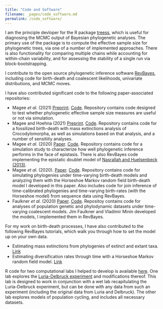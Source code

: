 ```yaml
---
title: "Code and Software"
filename: _pages/code_software.md
permalink: /code_software/
---
```


I am the principle devloper for the R package [treess](https://bitbucket.org/afmagee/treess/), which is useful for diagnosing the MCMC output of Bayesian phylogenetic analyses.
The primary use of the package is to compute the effective sample size for phylogenetic trees, via one of a number of implemented approaches.
There is also functionality for comparing multiple chains while accounting for within-chain variability, and for assessing the stability of a single run via block-bootstrapping.

I contribute to the open source phylogenetic inference software [RevBayes](https://revbayes.github.io/), including code for birth-death and coalescent likelihoods, univariate distributions, and MCMC moves.

I have also contributed significant code to the following paper-associated repositories:
- Magee *et al.* (2021) [Preprint](https://arxiv.org/abs/2109.07629). [Code](https://bitbucket.org/afmagee/tree_convergence_code/).  Repository contains code designed to test whether phylogenetic effective sample size measures are useful or not via simulation.
- Magee and Hoehna (2021) [Preprint](https://www.biorxiv.org/content/10.1101/2021.01.14.426715v1). [Code](https://github.com/afmagee/gefbd). Repository contains code for a fossilized birth-death with mass extinctions analysis of Crocodylomorpha, as well as simulations based on that analysis, and a number of sensitiity analyses.
- Magee *et al.* (2020) [Paper](https://academic.oup.com/mbe/advance-article/doi/10.1093/molbev/msab163/6287069). [Code](https://github.com/WSDeWitt/phyload/).  Repository contains code for a simulation study to characterize how well phylogenetic inference performs in the face of epistasis. There is also RevBayes code implementing the epistatic doublet model of [Nasrallah and Huelsenbeck (2013)](https://doi.org/10.1093/molbev/mst108).
- Magee *et al.* (2020). [Paper](https://doi.org/10.1371/journal.pcbi.1007999). [Code](https://github.com/afmagee/hsmrfbdp). Repository contains code for simulating phylogenies under time-varying birth-death models and analyzing them with the Horseshoe Markov random field birth-death model I developed in this paper. Also includes code for join inference of time-calibrated phylogenies and time-varying birth-rates (with the Horseshoe model) from sequence data using RevBayes.
- Faulkner *et al.* (2020) [Paper](https://doi.org/10.1111/biom.13276). [Code](https://github.com/jrfaulkner/phylocode/). Repositoy contains code for analyses of population genetic and phylodynamic datasets under time-varying coalescent models. Jim Faulkner and Vladimir Minin developed the models, I implemented them in RevBayes.

For my work on birth-death processes, I have also contributed to the following RevBayes tutorials, which walk you through how to set the model up on your own data.
- Estimating mass extinctions from phylogenies of extinct and extant taxa. [Link](https://revbayes.github.io/tutorials/divrate/efbdp_me.html)
- Estimating diversification rates through time with a Horseshoe Markov random field model. [Link](https://revbayes.github.io/tutorials/divrate/ebd.html)

R code for two computational labs I helped to develop is available [here](https://github.com/afmagee/BIOL_481_W2018).
One lab explores the [Luria-Delbruck experiment](https://en.wikipedia.org/wiki/Luria%E2%80%93Delbr%C3%BCck_experiment) and modifications thereof.
This lab is designed to work in conjunction with a wet lab recapitulating the Luria-Delbruck experiment, but can be done with any data from such an experiment (including the original data from Luria and Delbruck).
The other lab explores models of population cycling, and includes all necessary datasets.
